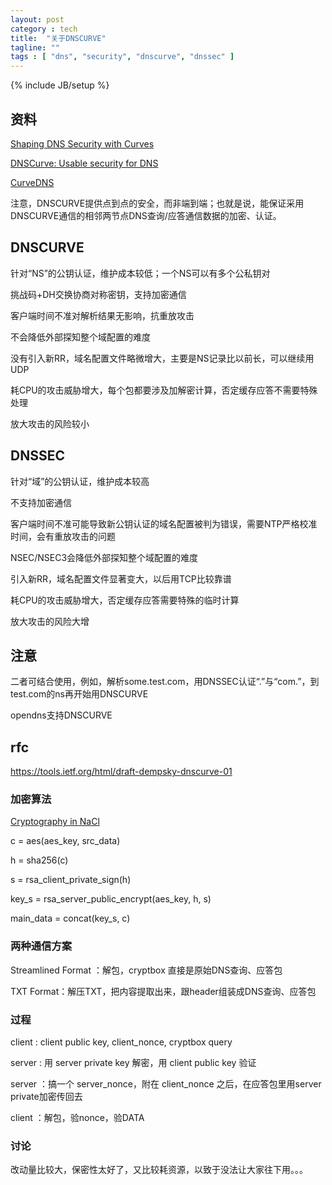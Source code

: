 ```yaml
---
layout: post
category : tech
title:  "关于DNSCURVE"
tagline: ""
tags : [ "dns", "security", "dnscurve", "dnssec" ] 
---
```

{% include JB/setup %}

## 资料

[Shaping DNS Security with Curves](http://curvedns.on2it.net/get/shaping_dns_security_with_curves.pdf)

[DNSCurve: Usable security for DNS](http://www.dnscurve.org/index.html)

[CurveDNS](http://curvedns.on2it.net/)

注意，DNSCURVE提供点到点的安全，而非端到端；也就是说，能保证采用DNSCURVE通信的相邻两节点DNS查询/应答通信数据的加密、认证。

## DNSCURVE

针对“NS”的公钥认证，维护成本较低；一个NS可以有多个公私钥对

挑战码+DH交换协商对称密钥，支持加密通信

客户端时间不准对解析结果无影响，抗重放攻击

不会降低外部探知整个域配置的难度

没有引入新RR，域名配置文件略微增大，主要是NS记录比以前长，可以继续用UDP

耗CPU的攻击威胁增大，每个包都要涉及加解密计算，否定缓存应答不需要特殊处理

放大攻击的风险较小


## DNSSEC

针对“域”的公钥认证，维护成本较高

不支持加密通信

客户端时间不准可能导致新公钥认证的域名配置被判为错误，需要NTP严格校准时间，会有重放攻击的问题

NSEC/NSEC3会降低外部探知整个域配置的难度

引入新RR，域名配置文件显著变大，以后用TCP比较靠谱

耗CPU的攻击威胁增大，否定缓存应答需要特殊的临时计算

放大攻击的风险大增


## 注意 

二者可结合使用，例如，解析some.test.com，用DNSSEC认证“.”与“com.”，到test.com的ns再开始用DNSCURVE

opendns支持DNSCURVE

## rfc

https://tools.ietf.org/html/draft-dempsky-dnscurve-01

### 加密算法

[Cryptography in NaCl](http://cr.yp.to/highspeed/naclcrypto-20090310.pdf)

c = aes(aes_key, src_data)

h = sha256(c)

s = rsa_client_private_sign(h)

key_s = rsa_server_public_encrypt(aes_key, h, s)

main_data = concat(key_s, c)

### 两种通信方案

Streamlined Format ：解包，cryptbox 直接是原始DNS查询、应答包

TXT Format：解压TXT，把内容提取出来，跟header组装成DNS查询、应答包

### 过程

client : client public key, client_nonce, cryptbox query

server : 用 server private key 解密，用 client public key 验证

server ：搞一个 server_nonce，附在 client_nonce 之后，在应答包里用server private加密传回去

client ：解包，验nonce，验DATA

### 讨论

改动量比较大，保密性太好了，又比较耗资源，以致于没法让大家往下用。。。

